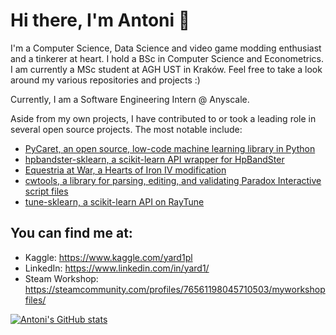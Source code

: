 # Hi there, I'm Antoni 👋

I'm a Computer Science, Data Science and video game modding enthusiast and a tinkerer at heart. I hold a BSc in Computer Science and Econometrics. I am currently a MSc student at AGH UST in Kraków. Feel free to take a look around my various repositories and projects :)

Currently, I am a Software Engineering Intern @ Anyscale.

Aside from my own projects, I have contributed to or took a leading role in several open source projects. The most notable include:

* [PyCaret, an open source, low-code machine learning library in Python](https://github.com/pycaret/pycaret)
* [hpbandster-sklearn, a scikit-learn API wrapper for HpBandSter](https://github.com/Yard1/hpbandster-sklearn)
* [Equestria at War, a Hearts of Iron IV modification](https://github.com/EaW-Team/equestria_dev)
* [cwtools, a library for parsing, editing, and validating Paradox Interactive script files](https://github.com/cwtools/)
* [tune-sklearn, a scikit-learn API on RayTune](https://github.com/ray-project/tune-sklearn)

## You can find me at:
 
* Kaggle: https://www.kaggle.com/yard1pl
* LinkedIn: https://www.linkedin.com/in/yard1/
* Steam Workshop: https://steamcommunity.com/profiles/76561198045710503/myworkshopfiles/

[![Antoni's GitHub stats](https://github-readme-stats.vercel.app/api?username=Yard1)](https://github.com/anuraghazra/github-readme-stats)
